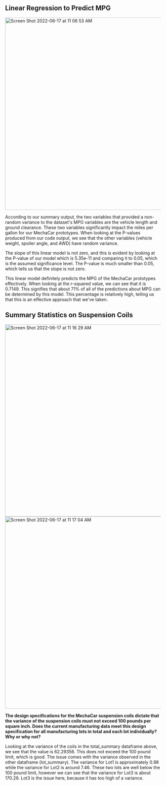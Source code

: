 ## Linear Regression to Predict MPG

<img width="620" alt="Screen Shot 2022-06-17 at 11 06 53 AM" src="https://user-images.githubusercontent.com/100390727/174335714-6fb07967-f00a-4e26-999e-1a1cd26326bc.png">


According to our summary output, the two variables that provided a non-random variance to the dataset's MPG variables are the vehicle length and ground clearance. These two variables significantly impact the miles per gallon for our MechaCar prototypes. When looking at the P-values produced from our code output, we see that the other variables (vehicle weight, spoiler angle, and AWD) have random variance.

The slope of this linear model is not zero, and this is evident by looking at the P-value of our model which is 5.35e-11 and comparing it to 0.05, which is the assumed significance level. The P-value is much smaller than 0.05, which tells us that the slope is not zero.

This linear model definitely predicts the MPG of the MechaCar prototypes effectively. When looking at the r-squared value, we can see that it is 0.7149. This signifies that about 71% of all of the predictions about MPG can be determined by this model. This percentage is relatively high, telling us that this is an effective approach that we've taken.

## Summary Statistics on Suspension Coils

<img width="619" alt="Screen Shot 2022-06-17 at 11 16 29 AM" src="https://user-images.githubusercontent.com/100390727/174337167-8b744847-8294-4300-a8b2-596f0a6a5def.png">

<img width="619" alt="Screen Shot 2022-06-17 at 11 17 04 AM" src="https://user-images.githubusercontent.com/100390727/174337236-c593fd63-a3b1-4449-a7bc-143790976501.png">

**The design specifications for the MechaCar suspension coils dictate that the variance of the suspension coils must not exceed 100 pounds per square inch. Does the current manufacturing data meet this design specification for all manufacturing lots in total and each lot individually? Why or why not?**

Looking at the variance of the coils in the total_summary dataframe above, we see that the value is 62.29356. This does not exceed the 100 pound limit, which is good. The issue comes with the variance observed in the other dataframe (lot_summary). The variance for Lot1 is approximately 0.98 while the variance for Lot2 is around 7.46. These two lots are well below the 100 pound limit, however we can see that the variance for Lot3 is about 170.29. Lot3 is the issue here, because it has too high of a variance.

